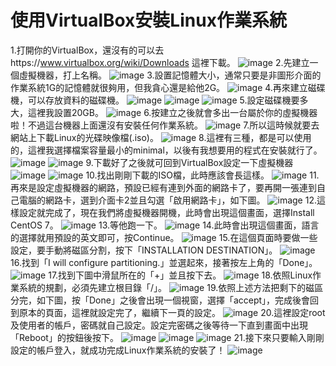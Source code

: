 # 使用VirtualBox安裝Linux作業系統

1.打開你的VirtualBox，還沒有的可以去https://www.virtualbox.org/wiki/Downloads 這裡下載。
![image](https://github.com/boolenboom/ADT105136/blob/boolenboom-image/LinuxOS%20(1).PNG)
2.先建立一個虛擬機器，打上名稱。
![image](https://github.com/boolenboom/ADT105136/blob/boolenboom-image/LinuxOS%20(2).PNG)
3.設置記憶體大小，通常只要是非圖形介面的作業系統1G的記憶體就很夠用，但我貪心還是給他2G。
![image](https://github.com/boolenboom/ADT105136/blob/boolenboom-image/LinuxOS%20(3).PNG)
4.再來建立磁碟機，可以存放資料的磁碟機。
![image](https://github.com/boolenboom/ADT105136/blob/boolenboom-image/LinuxOS%20(4).PNG)
![image](https://github.com/boolenboom/ADT105136/blob/boolenboom-image/LinuxOS%20(5).PNG)
![image](https://github.com/boolenboom/ADT105136/blob/boolenboom-image/LinuxOS%20(6).PNG)
5.設定磁碟機要多大，這裡我設置20GB。
![image](https://github.com/boolenboom/ADT105136/blob/boolenboom-image/LinuxOS%20(7).PNG)
6.按建立之後就會多出一台屬於你的虛擬機器啦！不過這台機器上面還沒有安裝任何作業系統。
![image](https://github.com/boolenboom/ADT105136/blob/boolenboom-image/LinuxOS%20(8).PNG)
7.所以這時候就要去網站上下載Linux的光碟映像檔(.iso)。
![image](https://github.com/boolenboom/ADT105136/blob/boolenboom-image/LinuxOS%20(10).PNG)
8.這裡有三種，都是可以使用的，這裡我選擇檔案容量最小的minimal，以後有我想要用的程式在安裝就行了。
![image](https://github.com/boolenboom/ADT105136/blob/boolenboom-image/LinuxOS%20(11).PNG)
![image](https://github.com/boolenboom/ADT105136/blob/boolenboom-image/LinuxOS%20(12).PNG)
9.下載好了之後就可回到VirtualBox設定一下虛擬機器
![image](https://github.com/boolenboom/ADT105136/blob/boolenboom-image/LinuxOS%20(9).PNG)
![image](https://github.com/boolenboom/ADT105136/blob/boolenboom-image/LinuxOS%20(13).PNG)
10.找出剛剛下載的ISO檔，此時應該會長這樣。
![image](https://github.com/boolenboom/ADT105136/blob/boolenboom-image/LinuxOS%20(14).PNG)
11.再來是設定虛擬機器的網路，預設已經有連到外面的網路卡了，要再開一張連到自己電腦的網路卡，選到介面卡2並且勾選「啟用網路卡」，如下圖。
![image](https://github.com/boolenboom/ADT105136/blob/boolenboom-image/LinuxOS%20(15).PNG)
12.這樣設定就完成了，現在我們將虛擬機器開機，此時會出現這個畫面，選擇Install CentOS 7。
![image](https://github.com/boolenboom/ADT105136/blob/boolenboom-image/LinuxOS%20(16).PNG)
13.等他跑一下。
![image](https://github.com/boolenboom/ADT105136/blob/boolenboom-image/LinuxOS%20(17).PNG)
14.此時會出現這個畫面，語言的選擇就用預設的英文即可，按Continue。
![image](https://github.com/boolenboom/ADT105136/blob/boolenboom-image/LinuxOS%20(18).PNG)
15.在這個頁面時要做一些設定，要手動將磁區分割，按下「INSTALLATION DESTINATION」。
![image](https://github.com/boolenboom/ADT105136/blob/boolenboom-image/LinuxOS%20(19).PNG)
16.找到「I will configure partitioning.」並選起來，接著按左上角的「Done」。
![image](https://github.com/boolenboom/ADT105136/blob/boolenboom-image/LinuxOS%20(20).PNG)
17.找到下圖中滑鼠所在的「+」並且按下去。
![image](https://github.com/boolenboom/ADT105136/blob/boolenboom-image/LinuxOS%20(21).PNG)
18.依照Linux作業系統的規劃，必須先建立根目錄「/」。
![image](https://github.com/boolenboom/ADT105136/blob/boolenboom-image/LinuxOS%20(22).PNG)
19.依照上述方法把剩下的磁區分完，如下圖，按「Done」之後會出現一個視窗，選擇「accept」，完成後會回到原本的頁面，這裡就設定完了，繼續下一頁的設定。
![image](https://github.com/boolenboom/ADT105136/blob/boolenboom-image/LinuxOS%20(23).PNG)
20.這裡設定root及使用者的帳戶，密碼就自己設定。設定完密碼之後等待一下直到畫面中出現「Reboot」的按鈕後按下。
![image](https://github.com/boolenboom/ADT105136/blob/boolenboom-image/LinuxOS%20(24).PNG)
![image](https://github.com/boolenboom/ADT105136/blob/boolenboom-image/LinuxOS%20(25).PNG)
![image](https://github.com/boolenboom/ADT105136/blob/boolenboom-image/LinuxOS%20(26).PNG)
21.接下來只要輸入剛剛設定的帳戶登入，就成功完成Linux作業系統的安裝了！
![image](https://github.com/boolenboom/107-1-ntcu-linux/blob/HW-2/ADT105136/LinuxOS%20(27).PNG)
